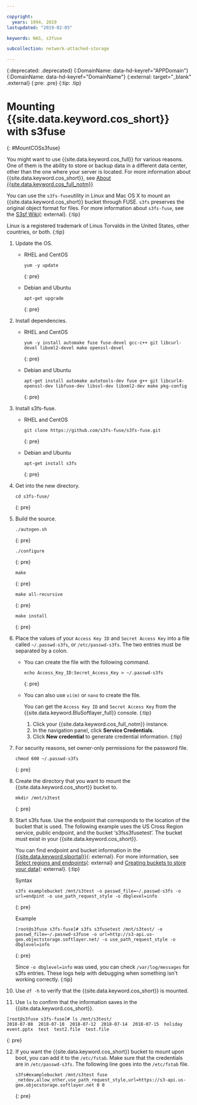 ```yaml
---

copyright:
  years: 1994, 2019
lastupdated: "2019-02-05"

keywords: NAS, s3fuse

subcollection: network-attached-storage

---
```

{:deprecated: .deprecated}
{:DomainName: data-hd-keyref="APPDomain"}
{:DomainName: data-hd-keyref="DomainName"}
{:external: target="_blank" .external}
{:pre: .pre}
{:tip: .tip}

# Mounting {{site.data.keyword.cos_short}} with s3fuse
{: #MountCOSs3fuse}

You might want to use {{site.data.keyword.cos_full}} for various reasons. One of them is the ability to store or backup data in a different data center, other than the one where your server is located. For more information about {{site.data.keyword.cos_short}}, see [About {{site.data.keyword.cos_full_notm}}](/docs/services/cloud-object-storage?topic=cloud-object-storage-about)

You can use the `s3fs-fuse`utility in Linux and Mac OS X to mount an {{site.data.keyword.cos_short}} bucket through FUSE. `s3fs` preserves the original object format for files. For more information about `s3fs-fuse`, see the [S3sf Wiki](https://github.com/s3fs-fuse/s3fs-fuse/wiki/FAQ){: external}.
{:tip}

Linux is a registered trademark of Linus Torvalds in the United States, other countries, or both.
{:tip}

1. Update the OS.
   - RHEL and CentOS
     ```
     yum -y update
     ```
     {: pre}

   - Debian and Ubuntu
     ```
     apt-get upgrade
     ```
     {: pre}

2. Install dependencies.
   - RHEL and CentOS
     ```
     yum -y install automake fuse fuse-devel gcc-c++ git libcurl-devel libxml2-devel make openssl-devel
     ```
     {: pre}

   - Debian and Ubuntu
     ```
     apt-get install automake autotools-dev fuse g++ git libcurl4-openssl-dev libfuse-dev libssl-dev libxml2-dev make pkg-config
     ```
     {: pre}

3. Install s3fs-fuse.
   - RHEL and CentOS
     ```
     git clone https://github.com/s3fs-fuse/s3fs-fuse.git
     ```
     {: pre}

   - Debian and Ubuntu
     ```
     apt-get install s3fs
     ```
     {: pre}

4. Get into the new directory.
   ```
   cd s3fs-fuse/
   ```
   {: pre}

5. Build the source.
   ```
   ./autogen.sh
   ```
   {: pre}

   ```
   ./configure
   ```
   {: pre}

   ```
   make
   ```
   {: pre}

   ```
   make all-recursive
   ```
   {: pre}

   ```
   make install
   ```
   {: pre}

6. Place the values of your `Access Key ID` and `Secret Access Key` into a file called `~/.passwd-s3fs`, or `/etc/passwd-s3fs`. The two entries must be separated by a colon.     
   - You can create the file with the following command.
     ```
     echo Access_Key_ID:Secret_Access_Key > ~/.passwd-s3fs
     ```
     {: pre}
   - You can also use `vi(m)` or `nano` to create the file.<br>

     You can get the `Access Key ID` and `Secret Access Key` from the {{site.data.keyword.BluSoftlayer_full}} console.
     {:tip}

     1. Click your {{site.data.keyword.cos_full_notm}} instance.
     2. In the navigation panel, click **Service Credentials**.
     3. Click **New credential** to generate credential information.
     {:tip}

7. For security reasons, set owner-only permissions for the password file.
   ```
   chmod 600 ~/.passwd-s3fs
   ```
   {: pre}

8. Create the directory that you want to mount the {{site.data.keyword.cos_short}} bucket to.
   ```
   mkdir /mnt/s3test
   ```
   {: pre}

9. Start s3fs fuse. Use the endpoint that corresponds to the location of the bucket that is used. The following example uses the US Cross Region service, public endpoint, and the bucket ‘s3fss3fusetest’. The bucket must exist in your {{site.data.keyword.cos_short}}.

   You can find endpoint and bucket information in the [{{site.data.keyword.slportal}}](https://control.softlayer.com/){: external}. For more information, see [Select regions and endpoints](/docs/services/cloud-object-storage?topic=cloud-object-storage-endpoints){: external} and [Creating buckets to store your data](/docs/services/cloud-object-storage?topic=cloud-object-storage-getting-started-console-#create-buckets){: external}.
   {:tip}

   Syntax
   ```
   s3fs examplebucket /mnt/s3test -o passwd_file=~/.passwd-s3fs -o url=endpint -o use_path_request_style -o dbglevel=info
   ```
   {: pre}

   Example
   ```
   [root@s3fuse s3fs-fuse]# s3fs s3fusetest /mnt/s3test/ -o passwd_file=~/.passwd-s3fuse -o url=http://s3-api.us-geo.objectstorage.softlayer.net/ -o use_path_request_style -o dbglevel=info
   ```
   {: pre}

   Since `-o dbglevel=info` was used, you can check `/var/log/messages` for s3fs entries. These logs help with debugging when something isn't working correctly.
   {:tip}

10. Use `df -h` to verify that the {{site.data.keyword.cos_short}} is mounted.

11. Use `ls` to confirm that the information saves in the {{site.data.keyword.cos_short}}.
   ```
   [root@s3fuse s3fs-fuse]# ls /mnt/s3test/
   2018-07-08  2018-07-10  2018-07-12  2018-07-14  2018-07-15  holiday event.pptx  test  test2.file  test.file
   ```
   {: pre}

12. If you want the {{site.data.keyword.cos_short}} bucket to mount upon boot, you can add it to the `/etc/fstab`. Make sure that the credentials are in `/etc/passwd-s3fs`. The following line goes into the `/etc/fstab` file.
    ```
    s3fs#examplebucket /mnt/s3test fuse _netdev,allow_other,use_path_request_style,url=https://s3-api.us-geo.objecstorage.softlayer.net 0 0
    ```
    {: pre}
